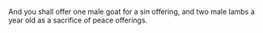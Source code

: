 And you shall offer one male goat for a sin offering, and two male lambs a year old as a sacrifice of peace offerings.
